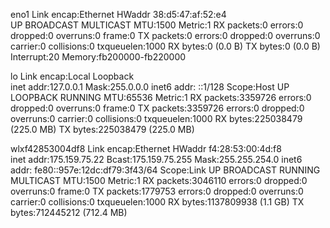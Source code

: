 eno1      Link encap:Ethernet  HWaddr 38:d5:47:af:52:e4  
          UP BROADCAST MULTICAST  MTU:1500  Metric:1
          RX packets:0 errors:0 dropped:0 overruns:0 frame:0
          TX packets:0 errors:0 dropped:0 overruns:0 carrier:0
          collisions:0 txqueuelen:1000 
          RX bytes:0 (0.0 B)  TX bytes:0 (0.0 B)
          Interrupt:20 Memory:fb200000-fb220000 

lo        Link encap:Local Loopback  
          inet addr:127.0.0.1  Mask:255.0.0.0
          inet6 addr: ::1/128 Scope:Host
          UP LOOPBACK RUNNING  MTU:65536  Metric:1
          RX packets:3359726 errors:0 dropped:0 overruns:0 frame:0
          TX packets:3359726 errors:0 dropped:0 overruns:0 carrier:0
          collisions:0 txqueuelen:1000 
          RX bytes:225038479 (225.0 MB)  TX bytes:225038479 (225.0 MB)

wlxf42853004df8 Link encap:Ethernet  HWaddr f4:28:53:00:4d:f8  
          inet addr:175.159.75.22  Bcast:175.159.75.255  Mask:255.255.254.0
          inet6 addr: fe80::957e:12dc:df79:3f43/64 Scope:Link
          UP BROADCAST RUNNING MULTICAST  MTU:1500  Metric:1
          RX packets:3046110 errors:0 dropped:0 overruns:0 frame:0
          TX packets:1779753 errors:0 dropped:0 overruns:0 carrier:0
          collisions:0 txqueuelen:1000 
          RX bytes:1137809938 (1.1 GB)  TX bytes:712445212 (712.4 MB)

